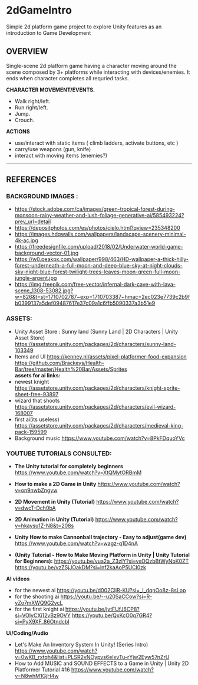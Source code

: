 # 2dGameIntro
Simple 2d platform game project to explore Unity features as an introduction to Game Development


## OVERVIEW

Single-scene 2d platform game having a character moving around the scene composed by 3+ platforms while interacting with devices/enemies.
It ends when character completes all requried tasks.

**CHARACTER MOVEMENT/EVENTS.**
- Walk right/left.
- Run right/left.
- Jump.
- Crouch.

**ACTIONS**

- use/interact with static items ( climb ladders, activate buttons, etc )
- carry/use weapons (gun, knife)
- interact with moving items (enemies?)
***
## REFERENCES

### **BACKGROUND IMAGES :**

- https://stock.adobe.com/ca/images/green-tropical-forest-during-monsoon-rainy-weather-and-lush-foliage-generative-ai/585493224?prev_url=detail
- https://depositphotos.com/es/photos/cielo.html?qview=235348200
- https://images.hdqwalls.com/wallpapers/landscape-scenery-minimal-4k-ac.jpg
- https://freedesignfile.com/upload/2018/02/Underwater-world-game-background-vector-01.jpg
- https://w0.peakpx.com/wallpaper/998/463/HD-wallpaper-a-thick-hilly-forest-underneath-a-full-moon-and-deep-blue-sky-at-night-clouds-sky-night-blue-forest-twilight-trees-leaves-moon-green-full-moon-jungle-argent.jpg
- https://img.freepik.com/free-vector/infernal-dark-cave-with-lava-scene_1308-53082.jpg?w=826&t=st=1710702787~exp=1710703387~hmac=2ec023e7739c2b9fb0399137a5def09487617e37c09a1c6ffb5090337a3b51e9

### **ASSETS:**

- Unity Asset Store : Sunny land (Sunny Land | 2D Characters | Unity Asset Store)
https://assetstore.unity.com/packages/2d/characters/sunny-land-103349
- Items and UI
https://kenney.nl/assets/pixel-platformer-food-expansion
https://github.com/Brackeys/Health-Bar/tree/master/Health%20Bar/Assets/Sprites	
**assets for ai links:**
- newest knight
https://assetstore.unity.com/packages/2d/characters/knight-sprite-sheet-free-93897
- wizard that shoots 
https://assetstore.unity.com/packages/2d/characters/evil-wizard-168007
- first ai(its useless)
https://assetstore.unity.com/packages/2d/characters/medieval-king-pack-159599
- Background music
https://www.youtube.com/watch?v=8PkFDquoYVc

### **YOUTUBE TUTORIALS CONSULTED:**

- **The Unity tutorial for completely beginners**
https://www.youtube.com/watch?v=XtQMytORBmM
- **How to make a 2D Game in Unity**
https://www.youtube.com/watch?v=on9nwbZngyw
- **2D Movement in Unity (Tutorial)**
https://www.youtube.com/watch?v=dwcT-Dch0bA
- **2D Animation in Unity (Tutorial)**
https://www.youtube.com/watch?v=hkaysu1Z-N8&t=208s
- **Unity How to make Cannonball trajectory - Easy to adjust(game dev)**
https://www.youtube.com/watch?v=wagz-q1D4nA

- **(Unity Tutorial - How to Make Moving Platform in Unity | Unity Tutorial for Beginners):**
https://youtu.be/vua2a_Z3zlY?si=vsOQzbBtWyNbK0ZT https://youtu.be/vzZSjJOakDM?si=lnf2kaAoP5UCl0zk

**AI videos**

- for the newest ai 
https://youtu.be/d002CljR-KU?si=_I_dqnOo8z-8sLop
- for the shooting ai
https://youtu.be/--u20SaCCow?si=R-yZo7mXWQ9G2vcL
- for the first knight ai
https://youtu.be/jvtFUfJ6CP8?si=VOIyCXi12vBz9OVY
https://youtu.be/QxKcO0q7GR4?si=PyX9XF_86OtndcbI


**Ui/Coding/Audio**


- Let's Make An Inventory System In Unity! (Series Intro)
https://www.youtube.com/watch?v=0wKB_rxtqh4&list=PLSR2vNOypvs6eIxvTu-rYjw2Eyw57nZrU
- How to Add MUSIC and SOUND EFFECTS to a Game in Unity | Unity 2D Platformer Tutorial #16
https://www.youtube.com/watch?v=N8whM1GjH4w 
